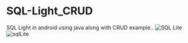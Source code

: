 # SQL-Light_CRUD
SQL Light in android using java along with CRUD example.. 
![SQL Lite](https://user-images.githubusercontent.com/35395322/66099347-2c3c2280-e5c4-11e9-87cf-6be433a28f47.PNG)
![sqlLite](https://user-images.githubusercontent.com/35395322/66099446-92c14080-e5c4-11e9-94db-d176b69c08dd.PNG)
